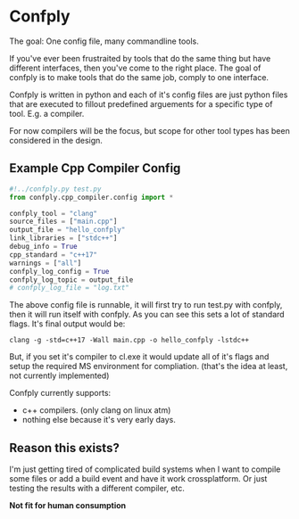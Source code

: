 # Confply #

The goal: One config file, many commandline tools.

If you've ever been frustraited by tools that do the same thing but have different interfaces, then you've come to the right place. The goal of confply is to make tools that do the same job, comply to one interface.

Confply is written in python and each of it's config files are just python files that are executed to fillout predefined arguements for a specific type of tool. E.g. a compiler.

For now compilers will be the focus, but scope for other tool types has been considered in the design.

## Example Cpp Compiler Config  ##

``` python
#!../confply.py test.py
from confply.cpp_compiler.config import *

confply_tool = "clang"
source_files = ["main.cpp"]
output_file = "hello_confply"
link_libraries = ["stdc++"]
debug_info = True
cpp_standard = "c++17"
warnings = ["all"]
confply_log_config = True
confply_log_topic = output_file
# confply_log_file = "log.txt"
```

The above config file is runnable, it will first try to run test.py with confply, then it will run itself with confply. As you can see this sets a lot of standard flags. It's final output would be:

`clang -g -std=c++17 -Wall main.cpp -o hello_confply -lstdc++`

But, if you set it's compiler to cl.exe it would update all of it's flags and setup the required MS environment for compliation. (that's the idea at least, not currently implemented)

Confply currently supports:

* c++ compilers. (only clang on linux atm)
* nothing else because it's very early days.

## Reason this exists?  ##

I'm just getting tired of complicated build systems when I want to compile some files or add a build event and have it work crossplatform. Or just testing the results with a different compiler, etc.

**Not fit for human consumption**
